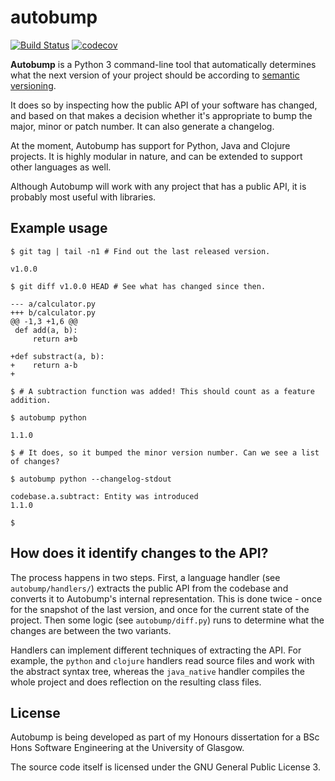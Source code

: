 # autobump

[![Build Status](https://travis-ci.org/cshtarkov/autobump.svg?branch=master)](https://travis-ci.org/cshtarkov/autobump) [![codecov](https://codecov.io/gh/cshtarkov/autobump/branch/master/graph/badge.svg)](https://codecov.io/gh/cshtarkov/autobump)

**Autobump** is a Python 3 command-line tool that automatically
determines what the next version of your project should be according
to [semantic versioning](http://semver.org). 

It does so by inspecting how the public API of your software has
changed, and based on that makes a decision whether it's appropriate
to bump the major, minor or patch number. It can also generate a 
changelog.

At the moment, Autobump has support for Python, Java and Clojure
projects. It is highly modular in nature, and can be extended to
support other languages as well.

Although Autobump will work with any project that has a public API,
it is probably most useful with libraries.

## Example usage

```
$ git tag | tail -n1 # Find out the last released version.

v1.0.0

$ git diff v1.0.0 HEAD # See what has changed since then.

--- a/calculator.py
+++ b/calculator.py
@@ -1,3 +1,6 @@
 def add(a, b):
     return a+b
 
+def substract(a, b):
+    return a-b
+

$ # A subtraction function was added! This should count as a feature addition.

$ autobump python

1.1.0

$ # It does, so it bumped the minor version number. Can we see a list of changes?

$ autobump python --changelog-stdout

codebase.a.subtract: Entity was introduced
1.1.0

$
```

## How does it identify changes to the API?

The process happens in two steps. First, a language handler (see
`autobump/handlers/`) extracts the public API from the codebase and
converts it to Autobump's internal representation. This is done
twice - once for the snapshot of the last version, and once for the
current state of the project. Then some logic (see `autobump/diff.py`)
runs to determine what the changes are between the two variants.

Handlers can implement different techniques of extracting the API. For
example, the `python` and `clojure` handlers read source files and work
with the abstract syntax tree, whereas the `java_native` handler
compiles the whole project and does reflection on the resulting class files.

## License

Autobump is being developed as part of my Honours dissertation for a
BSc Hons Software Engineering at the University of Glasgow. 

The source code itself is licensed under the GNU General Public
License 3.
